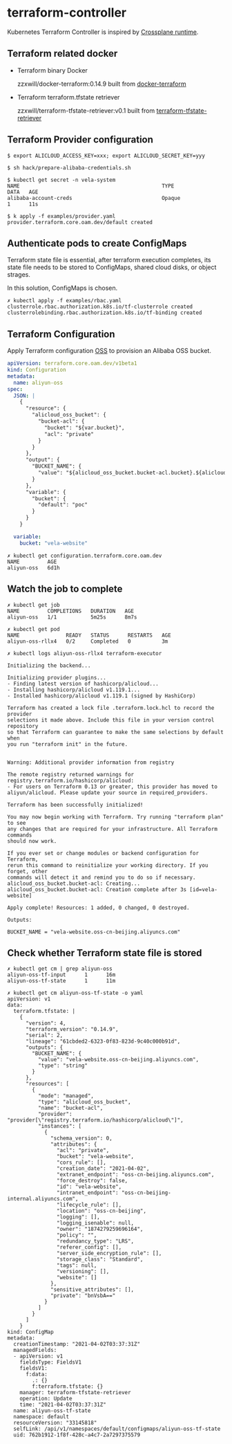 # terraform-controller
Kubernetes Terraform Controller is inspired by [Crossplane runtime](https://crossplane.io/).

## Terraform related docker

- Terraform binary Docker 
  
  zzxwill/docker-terraform:0.14.9 built from [docker-terraform](https://github.com/zzxwill/docker-terraform/tree/long-run-container)


- Terraform terraform.tfstate retriever

  zzxwill/terraform-tfstate-retriever:v0.1 built from [terraform-tfstate-retriever](https://github.com/zzxwill/terraform-tfstate-retriever) 
  

## Terraform Provider configuration

```shell
$ export ALICLOUD_ACCESS_KEY=xxx; export ALICLOUD_SECRET_KEY=yyy

$ sh hack/prepare-alibaba-credentials.sh

$ kubectl get secret -n vela-system
NAME                                              TYPE                                  DATA   AGE
alibaba-account-creds                             Opaque                                1      11s

$ k apply -f examples/provider.yaml
provider.terraform.core.oam.dev/default created
```

## Authenticate pods to create ConfigMaps

Terraform state file is essential, after terraform execution completes, its state file needs to be stored to ConfigMaps, 
shared cloud disks, or object strages.

In this solution, ConfigMaps is chosen.

```shell
✗ kubectl apply -f examples/rbac.yaml
clusterrole.rbac.authorization.k8s.io/tf-clusterrole created
clusterrolebinding.rbac.authorization.k8s.io/tf-binding created
```

## Terraform Configuration

Apply Terraform configuration [OSS](./examples/configuration_oss.yaml) to provision an Alibaba OSS bucket.

```yaml
apiVersion: terraform.core.oam.dev/v1beta1
kind: Configuration
metadata:
  name: aliyun-oss
spec:
  JSON: |
    {
      "resource": {
        "alicloud_oss_bucket": {
          "bucket-acl": {
            "bucket": "${var.bucket}",
            "acl": "private"
          }
        }
      },
      "output": {
        "BUCKET_NAME": {
          "value": "${alicloud_oss_bucket.bucket-acl.bucket}.${alicloud_oss_bucket.bucket-acl.extranet_endpoint}"
        }
      },
      "variable": {
        "bucket": {
          "default": "poc"
        }
      }
    }

  variable:
    bucket: "vela-website"
```

```shell
✗ kubectl get configuration.terraform.core.oam.dev
NAME         AGE
aliyun-oss   6d1h
```

## Watch the job to complete

```shell
✗ kubectl get job
NAME         COMPLETIONS   DURATION   AGE
aliyun-oss   1/1           5m25s      8m7s

✗ kubectl get pod
NAME               READY   STATUS      RESTARTS   AGE
aliyun-oss-rllx4   0/2     Completed   0          3m

✗ kubectl logs aliyun-oss-rllx4 terraform-executor

Initializing the backend...

Initializing provider plugins...
- Finding latest version of hashicorp/alicloud...
- Installing hashicorp/alicloud v1.119.1...
- Installed hashicorp/alicloud v1.119.1 (signed by HashiCorp)

Terraform has created a lock file .terraform.lock.hcl to record the provider
selections it made above. Include this file in your version control repository
so that Terraform can guarantee to make the same selections by default when
you run "terraform init" in the future.


Warning: Additional provider information from registry

The remote registry returned warnings for
registry.terraform.io/hashicorp/alicloud:
- For users on Terraform 0.13 or greater, this provider has moved to
aliyun/alicloud. Please update your source in required_providers.

Terraform has been successfully initialized!

You may now begin working with Terraform. Try running "terraform plan" to see
any changes that are required for your infrastructure. All Terraform commands
should now work.

If you ever set or change modules or backend configuration for Terraform,
rerun this command to reinitialize your working directory. If you forget, other
commands will detect it and remind you to do so if necessary.
alicloud_oss_bucket.bucket-acl: Creating...
alicloud_oss_bucket.bucket-acl: Creation complete after 3s [id=vela-website]

Apply complete! Resources: 1 added, 0 changed, 0 destroyed.

Outputs:

BUCKET_NAME = "vela-website.oss-cn-beijing.aliyuncs.com"
```

## Check whether Terraform state file is stored

```shell
✗ kubectl get cm | grep aliyun-oss
aliyun-oss-tf-input      1      16m
aliyun-oss-tf-state      1      11m

✗ kubectl get cm aliyun-oss-tf-state -o yaml
apiVersion: v1
data:
  terraform.tfstate: |
    {
      "version": 4,
      "terraform_version": "0.14.9",
      "serial": 2,
      "lineage": "61cbded2-6323-0f83-823d-9c40c000b91d",
      "outputs": {
        "BUCKET_NAME": {
          "value": "vela-website.oss-cn-beijing.aliyuncs.com",
          "type": "string"
        }
      },
      "resources": [
        {
          "mode": "managed",
          "type": "alicloud_oss_bucket",
          "name": "bucket-acl",
          "provider": "provider[\"registry.terraform.io/hashicorp/alicloud\"]",
          "instances": [
            {
              "schema_version": 0,
              "attributes": {
                "acl": "private",
                "bucket": "vela-website",
                "cors_rule": [],
                "creation_date": "2021-04-02",
                "extranet_endpoint": "oss-cn-beijing.aliyuncs.com",
                "force_destroy": false,
                "id": "vela-website",
                "intranet_endpoint": "oss-cn-beijing-internal.aliyuncs.com",
                "lifecycle_rule": [],
                "location": "oss-cn-beijing",
                "logging": [],
                "logging_isenable": null,
                "owner": "1874279259696164",
                "policy": "",
                "redundancy_type": "LRS",
                "referer_config": [],
                "server_side_encryption_rule": [],
                "storage_class": "Standard",
                "tags": null,
                "versioning": [],
                "website": []
              },
              "sensitive_attributes": [],
              "private": "bnVsbA=="
            }
          ]
        }
      ]
    }
kind: ConfigMap
metadata:
  creationTimestamp: "2021-04-02T03:37:31Z"
  managedFields:
  - apiVersion: v1
    fieldsType: FieldsV1
    fieldsV1:
      f:data:
        .: {}
        f:terraform.tfstate: {}
    manager: terraform-tfstate-retriever
    operation: Update
    time: "2021-04-02T03:37:31Z"
  name: aliyun-oss-tf-state
  namespace: default
  resourceVersion: "33145818"
  selfLink: /api/v1/namespaces/default/configmaps/aliyun-oss-tf-state
  uid: 762b1912-1f8f-428c-a4c7-2a7297375579
```
